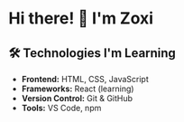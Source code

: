 # Hi there! 👋 I'm Zoxi

## 🛠️ Technologies I'm Learning
- **Frontend:** HTML, CSS, JavaScript
- **Frameworks:** React (learning)
- **Version Control:** Git & GitHub
- **Tools:** VS Code, npm
